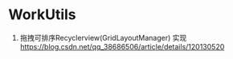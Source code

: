 # WorkUtils

1. 拖拽可排序Recyclerview(GridLayoutManager) 实现    https://blog.csdn.net/qq_38686506/article/details/120130520
